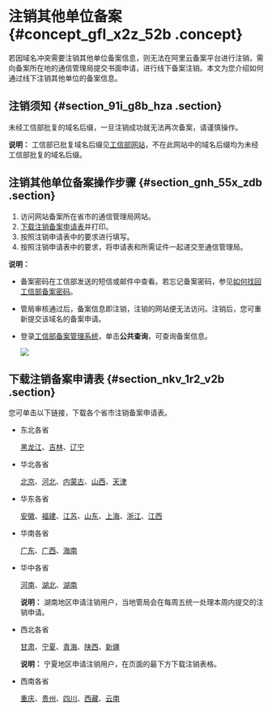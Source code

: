 # 注销其他单位备案 {#concept_gfl_x2z_52b .concept}

若因域名冲突需要注销其他单位备案信息，则无法在阿里云备案平台进行注销，需向备案所在地的通信管理局提交书面申请，进行线下备案注销。本文为您介绍如何通过线下注销其他单位的备案信息。

## 注销须知 {#section_91i_g8b_hza .section}

未经工信部批复的域名后缀，一旦注销成功就无法再次备案，请谨慎操作。

**说明：** 工信部已批复域名后缀见[工信部网站](http://域名.信息)，不在此网站中的域名后缀均为未经工信部批复的域名后缀。

## 注销其他单位备案操作步骤 {#section_gnh_55x_zdb .section}

1.  访问网站备案所在省市的通信管理局网站。
2.  [下载注销备案申请表](#)并打印。
3.  按照注销申请表中的要求进行填写。
4.  按照注销申请表中的要求，将申请表和所需证件一起递交至通信管理局。

**说明：** 

-   备案密码在工信部发送的短信或邮件中查看。若忘记备案密码，参见[如何找回工信部备案密码](../cn.zh-CN/常见问题/其他/如何找回工信部备案密码？.md#)。
-   管局审核通过后，备案信息即注销，注销的网站便无法访问。注销后，您可重新提交该域名的备案申请。
-   登录[工信部备案管理系统](http://www.beian.miit.gov.cn)，单击**公共查询**，可查询备案信息。

    ![](http://static-aliyun-doc.oss-cn-hangzhou.aliyuncs.com/assets/img/14203/155714148511194_zh-CN.png)


## 下载注销备案申请表 {#section_nkv_1r2_v2b .section}

您可单击以下链接，下载各个省市注销备案申请表。

-   东北各省

    [黑龙江](http://hl.beian.miit.gov.cn/state/outPortal/queryMutualityDownloadInfo.action;jsessionid=345AC11592871967EB9DD7F87A133FA5?id=51)、[吉林](http://jl.beian.miit.gov.cn/state/outPortal/queryMutualityDownloadInfo.action?id=1)、[辽宁](http://ln.beian.miit.gov.cn/state/outPortal/queryMutualityDownloadInfo.action;jsessionid=8BF3580496DB3DF5BA05C6D9BF56F349?id=11)

-   华北各省

    [北京](http://bj.beian.miit.gov.cn/state/outPortal/queryMutualityDownloadInfo.action?id=7)、[河北](http://he.beian.miit.gov.cn/state/outPortal/queryMutualityDownloadInfo.action?id=2)、[内蒙古](http://nm.beian.miit.gov.cn/state/outPortal/queryMutualityDownloadInfo.action;jsessionid=BCEDAE43E1F9AB26F7D3D28ECE3C3093?id=21)、[山西](http://sx.beian.miit.gov.cn/state/outPortal/queryMutualityDownloadInfo.action;jsessionid=D0DA38A1737DFD3AB92357A8A42B6070?id=2)、[天津](http://tj.beian.miit.gov.cn/state/outPortal/queryMutualityDownloadInfo.action;jsessionid=365F594353266FC51B2F7028281456D3?id=8)

-   华东各省

    [安徽](http://ah.beian.miit.gov.cn/state/outPortal/queryMutualityDownloadInfo.action;jsessionid=47AD2A28B0C9EFEF07FD673CC5E3100F?id=12)、[福建](http://fj.beian.miit.gov.cn/state/outPortal/queryMutualityDownloadInfo.action?id=14)、[江苏](http://js.beian.miit.gov.cn/state/outPortal/queryMutualityDownloadInfo.action?id=2)、[山东](http://imgs-storage.cdn.aliyuncs.com/help/beian/%E5%B1%B1%E4%B8%9C%E6%B3%A8%E9%94%80%E5%A4%87%E6%A1%88%E7%94%B3%E8%AF%B7%E8%A1%A8.doc?spm=5176.7736988.0.0.fLqgDU&file=%E5%B1%B1%E4%B8%9C%E6%B3%A8%E9%94%80%E5%A4%87%E6%A1%88%E7%94%B3%E8%AF%B7%E8%A1%A8.doc)、[上海](http://114.80.217.250/)、[浙江](http://zj.beian.miit.gov.cn/state/outPortal/queryMutualityDownloadInfo.action;jsessionid=E5492D8F41AB3716A23F6052A37DFF0D?id=31)、[江西](http://jx.beian.miit.gov.cn/state/outPortal/queryMutualityDownloadInfo.action;jsessionid=C37DA000A35097A40355E0D613FAD52C?id=1)

-   华南各省

    [广东](http://gd.beian.miit.gov.cn/state/outPortal/queryMutualityDownloadInfo.action;jsessionid=2292C86B4FB7E455A1D2A139C8BA09F5?id=18)、[广西](http://gx.beian.miit.gov.cn/state/outPortal/queryMutualityDownloadInfo.action;jsessionid=0DAC9CD10F3A6952E88EC0FD9F355E45?id=7)、[海南](http://hi.beian.miit.gov.cn/state/outPortal/queryMutualityDownloadInfo.action;jsessionid=64CE8C86311D3DB95E1B65BC2659FB2A?id=1)

-   华中各省

    [河南](http://ha.beian.miit.gov.cn/state/outPortal/queryMutualityDownloadInfo.action;jsessionid=66CEFA19AC5EDF3764F1130750A09DAA?id=7)、[湖北](http://hb.beian.miit.gov.cn/state/outPortal/queryMutualityDownloadInfo.action;jsessionid=E60A997F9D185071602250E8530319F8?id=13)、[湖南](http://hunca.miit.gov.cn/TGJCMS/bgfjxz2/1883.htm)

    **说明：** 湖南地区申请注销用户，当地管局会在每周五统一处理本周内提交的注销申请。

-   西北各省

    [甘肃](http://gs.beian.miit.gov.cn/state/outPortal/queryMutualityDownloadInfo.action;jsessionid=E9B8643690DE8D907BA54AA483FE44D8?id=20)、[宁夏](http://nxca.miit.gov.cn/nxtxglj/articleView.do?articleId=819)、[青海](http://qh.beian.miit.gov.cn/state/outPortal/queryMutualityDownloadInfo.action;jsessionid=37C94D6A1B2F5EF1E70AB3F8E9A0D21B?id=11)、[陕西](http://sn.beian.miit.gov.cn/state/outPortal/queryMutualityDownloadInfo.action;jsessionid=DC90577451B0DA525A4A5390943E8E7C?id=16)、[新疆](http://xj.beian.miit.gov.cn/state/outPortal/queryMutualityDownloadInfo.action;jsessionid=6F1A2FAC1940FC4794DD8BBE4DDD91F1?id=16)

    **说明：** 宁夏地区申请注销用户，在页面的最下方下载注销表格。

-   西南各省

    [重庆](http://cq.beian.miit.gov.cn/state/outPortal/queryMutualityDownloadInfo.action;jsessionid=B01C1D3548B7F1BE69DDA92C2C7B4285?id=21)、[贵州](http://gz.beian.miit.gov.cn/state/outPortal/queryMutualityDownloadInfo.action;jsessionid=20CC30DE1F206219D0251B410DCD8A56?id=16)、[四川](http://sc.beian.miit.gov.cn/state/outPortal/queryMutualityDownloadInfo.action?id=11)、[西藏](http://xz.beian.miit.gov.cn/state/outPortal/queryMutualityDownloadInfo.action;jsessionid=4E2ED9095563F581B6AF3EFB75AA9BFD?id=4)、[云南](http://yn.beian.miit.gov.cn/state/outPortal/queryMutualityDownloadInfo.action?id=2)


